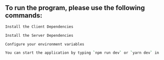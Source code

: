 ## To run the program, please use the following commands:

```sh
Install the Client Dependencies
```

```sh
Install the Server Dependencies
```

```sh
Configure your environment variables
```

```sh
You can start the application by typing `npm run dev` or `yarn dev` in the main folder.
```
